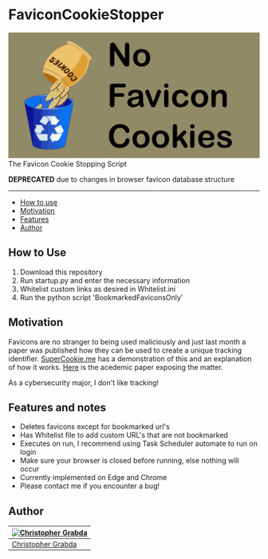 # FaviconCookieStopper
<div align="center">
	<img src="./resources/FaviconCookieStopperBanner.png" alt="No Favicon Cookies"/>
</div>
The Favicon Cookie Stopping Script  

**DEPRECATED** due to changes in browser favicon database structure

---

<!-- TOC -->

- [How to use](#How-to-use)
- [Motivation](#Motivation)
- [Features](#Features-and-notes)
- [Author](#Author)

<!-- /TOC -->

## How to Use

1. Download this repository
2. Run startup.py and enter the necessary information
3. Whitelist custom links as desired in Whitelist.ini
4. Run the python script 'BookmarkedFaviconsOnly'

## Motivation

Favicons are no stranger to being used maliciously and just last month a paper was published how they can be used to create a unique tracking identifier. [SuperCookie.me](https://supercookie.me/workwise) has a demonstration of this and an explanation of how it works. [Here](https://www.cs.uic.edu/~polakis/papers/solomos-ndss21.pdf) is the acedemic paper exposing the matter.

As a cybersecurity major, I don't like tracking!

## Features and notes

- Deletes favicons except for bookmarked url's
- Has Whitelist file to add custom URL's that are not bookmarked
- Executes on run, I recommend using Task Scheduler automate to run on login
- Make sure your browser is closed before running, else nothing will occur
- Currently implemented on Edge and Chrome
- Please contact me if you encounter a bug!

## Author

| [![Christopher Grabda](https://github.com/CGrabda.png?size=100)](https://github.com/CGrabda) |
| -------------------------------------------------------------------------------------------- |
| [Christopher Grabda](https://www.linkedin.com/in/christopher-grabda/)                        |
